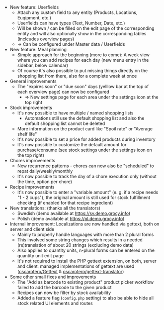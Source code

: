 - New feature: Userfields
  - Attach any custom field to any entity (Products, Locations, Euqipment, etc.)
  - Userfields can have types (Text, Number, Date, etc.)
  - Will be shown / can be filled on the edit page of the corresponding entity and will also optionally show in the corresponding tables (inclcudes overview pages)
  - => Can be configured under Master data / Userfields
- New feature: Meal planning
  - Simple approach for the beginning (more to come): A week view where you can add recipes for each day (new menu entry in the sidebar, below calendar)
  - Of course it's also possible to put missing things directly on the shopping list from there, also for a complete week at once
- General improvements
  - The "expires soon" or "due soon" days (yelllow bar at the top of each overview page) can now be configured
    - => New settings page for each area under the settings icon at the top right
- Stock improvements
  - It's now possible to have multiple / named shopping lists
    - Automations still use the default shopping list and also the default shopping list cannot be deleted
  - More information on the product card like "Spoil rate" or "Average shelf life"
  - It's now possible to set a price for added products during inventory
  - It's now possible to customize the default amount for purchase/consume (see stock settings under the settings icon on the top right)
- Chores improvements
  - New recurrence patterns - chores can now also be "scheduled" to repat daily/weekly/monthly
  - It's now possible to track the day of a chore execution only (without the time, option per chore)
- Recipe improvements
  - It's now possible to enter a "variable amount" (e. g. if a recipe needs "1 - 2 cups"), the original amount is still used for stock fulfillment checking (if enabled for that recipe ingredient)
- New translations: (thanks all the translators)
  - Swedish (demo available at https://sv.demo.grocy.info)
  - Polish (demo available at https://pl.demo.grocy.info)
- Internal improvement: Localizations are now handled via gettext, both on server and client side
  - Mainly to properly handle languages with more than 2 plural forms
  - This involved some string changes which results in a needed (re)translation of about 20 strings (excluding demo data)
  - Also applies to quantity units, n-plural forms can be entered on the quantity unit edit page
  - It's not required to install the PHP gettext extension, on both, server and client, managed implementations of gettext are used ([oscarotero/Gettext](https://github.com/oscarotero/Gettext) & [oscarotero/gettext-translator](https://github.com/oscarotero/gettext-translator))
- Some other small fixes and improvements
  - The "Add as barcode to existing product" product picker workflow failed to add the barcode to the given product
  - Recipes can now be filter by stock availability
  - Added a feature flag (`config.php` setting) to also be able to hide all stock related UI elements and routes
